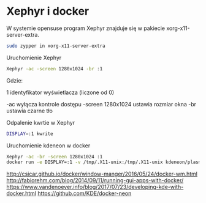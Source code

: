 Xephyr i docker
===============

W systemie opensuse program Xephyr znajduje się w pakiecie xorg-x11-server-extra.

``` bash
sudo zypper in xorg-x11-server-extra
```

Uruchomienie Xephyr

``` bash
Xephyr -ac -screen 1280x1024 -br :1
```

Gdzie:


1 identyfikator wyświetlacza (liczone od 0)

-ac wyłącza kontrole dostępu -screen 1280x1024 ustawia rozmiar okna -br ustawia czarne tło

Odpalenie kwrtie w Xephyr

``` bash
DISPLAY=:1 kwrite
```

Uruchomienie kdeneon w docker

``` bash
Xephyr -ac -br -screen 1280x1024 :1
docker run -e DISPLAY=:1 -v /tmp/.X11-unix:/tmp/.X11-unix kdeneon/plasma:dev-stable
```

<http://csicar.github.io/docker/window-manger/2016/05/24/docker-wm.html> <http://fabiorehm.com/blog/2014/09/11/running-gui-apps-with-docker/> <https://www.vandenoever.info/blog/2017/07/23/developing-kde-with-docker.html> <https://github.com/KDE/docker-neon>